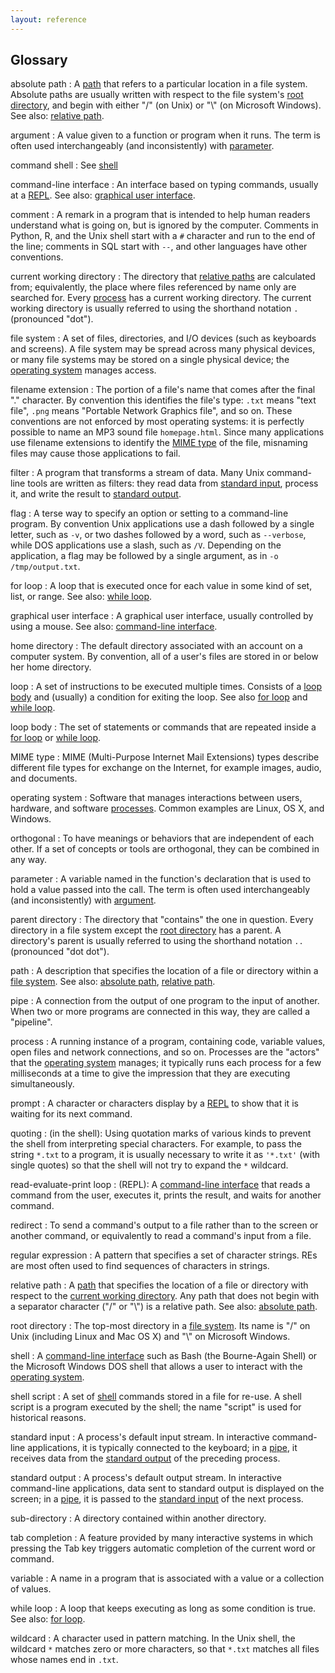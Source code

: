 ```yaml
---
layout: reference
---
```


## Glossary

absolute path
:   A [path](#path) that refers to a particular location in a file system.
    Absolute paths are usually written with respect to the file system's
    [root directory](#root-directory),
    and begin with either "/" (on Unix) or "\\" (on Microsoft Windows).
    See also: [relative path](#relative-path).

argument
:   A value given to a function or program when it runs.
    The term is often used interchangeably (and inconsistently) with [parameter](#parameter).

command shell
:   See [shell](#shell)

command-line interface
:   An interface based on typing commands,
    usually at a [REPL](#read-evaluate-print-loop).
    See also: [graphical user interface](#graphical-user-interface).

comment
:   A remark in a program that is intended to help human readers understand what is going on,
    but is ignored by the computer.
    Comments in Python, R, and the Unix shell start with a `#` character and run to the end of the line;
    comments in SQL start with `--`,
    and other languages have other conventions.


current working directory
:   The directory that [relative paths](#relative-path) are calculated from;
    equivalently,
    the place where files referenced by name only are searched for.
    Every [process](#process) has a current working directory.
    The current working directory is usually referred to using the shorthand notation `.` (pronounced "dot").

file system
:   A set of files, directories, and I/O devices (such as keyboards and screens).
    A file system may be spread across many physical devices,
    or many file systems may be stored on a single physical device;
    the [operating system](#operating-system) manages access.

filename extension
:   The portion of a file's name that comes after the final "." character.
    By convention this identifies the file's type:
    `.txt` means "text file", `.png` means "Portable Network Graphics file",
    and so on. These conventions are not enforced by most operating systems:
    it is perfectly possible to name an MP3 sound file `homepage.html`.
    Since many applications use filename extensions to identify the [MIME type](#mime-type) of the file,
    misnaming files may cause those applications to fail.

filter
:   A program that transforms a stream of data.
    Many Unix command-line tools are written as filters:
    they read data from [standard input](#standard-input),
    process it, and write the result to [standard output](#standard-output).

flag
:   A terse way to specify an option or setting to a command-line program.
    By convention Unix applications use a dash followed by a single letter,
    such as `-v`, or two dashes followed by a word, such as `--verbose`,
    while DOS applications use a slash, such as `/V`.
    Depending on the application, a flag may be followed by a single argument, as in `-o /tmp/output.txt`.

for loop
:   A loop that is executed once for each value in some kind of set, list, or range.
    See also: [while loop](#while-loop).

graphical user interface
:   A graphical user interface,
    usually controlled by using a mouse.
    See also: [command-line interface](#command-line-interface).

home directory
:   The default directory associated with an account on a computer system.
    By convention, all of a user's files are stored in or below her home directory.

loop
:   A set of instructions to be executed multiple times. Consists of a [loop body](#loop-body) and (usually) a
    condition for exiting the loop. See also [for loop](#for-loop) and [while loop](#while-loop).

loop body
:   The set of statements or commands that are repeated inside a [for loop](#for-loop)
    or [while loop](#while-loop).

MIME type
:   MIME (Multi-Purpose Internet Mail Extensions) types describe different file types for exchange on the Internet,
    for example images, audio, and documents.

operating system
:   Software that manages interactions between users, hardware, and software [processes](#process). Common
    examples are Linux, OS X, and Windows.

orthogonal
:   To have meanings or behaviors that are independent of each other.
    If a set of concepts or tools are orthogonal,
    they can be combined in any way.

parameter
:   A variable named in the function's declaration that is used to hold a value passed into the call.
    The term is often used interchangeably (and inconsistently) with [argument](#argument).

parent directory
:   The directory that "contains" the one in question.
    Every directory in a file system except the [root directory](#root-directory) has a parent.
    A directory's parent is usually referred to using the shorthand notation `..` (pronounced "dot dot").

path
:   A description that specifies the location of a file or directory within a [file system](#file-system).
    See also: [absolute path](#absolute-path), [relative path](#relative-path).


pipe
:   A connection from the output of one program to the input of another.
    When two or more programs are connected in this way, they are called a "pipeline".

process
:   A running instance of a program, containing code, variable values,
    open files and network connections, and so on.
    Processes are the "actors" that the [operating system](#operating-system) manages;
    it typically runs each process for a few milliseconds at a time
    to give the impression that they are executing simultaneously.


prompt
:   A character or characters display by a [REPL](#read-evaluate-print-loop) to show that
    it is waiting for its next command.

quoting
:   (in the shell):
    Using quotation marks of various kinds to prevent the shell from interpreting special characters.
    For example, to pass the string `*.txt` to a program,
    it is usually necessary to write it as `'*.txt'` (with single quotes)
    so that the shell will not try to expand the `*` wildcard.

read-evaluate-print loop
:   (REPL): A [command-line interface](#command-line-interface) that reads a command from the user,
    executes it, prints the result, and waits for another command.

redirect
:   To send a command's output to a file rather than to the screen or another command,
    or equivalently to read a command's input from a file.

regular expression
:   A pattern that specifies a set of character strings.
    REs are most often used to find sequences of characters in strings.

relative path
:   A [path](#path) that specifies the location of a file or directory
    with respect to the [current working directory](#current-working-directory).
    Any path that does not begin with a separator character ("/" or "\\") is a relative path.
    See also: [absolute path](#absolute-path).

root directory
:   The top-most directory in a [file system](#file-system).
    Its name is "/" on Unix (including Linux and Mac OS X) and "\\" on Microsoft Windows.

shell
:   A [command-line interface](#cli) such as Bash (the Bourne-Again Shell)
    or the Microsoft Windows DOS shell
    that allows a user to interact with the [operating system](#operating-system).

shell script
:   A set of [shell](#shell) commands stored in a file for re-use.
    A shell script is a program executed by the shell;
    the name "script" is used for historical reasons.


standard input
:   A process's default input stream.
    In interactive command-line applications,
    it is typically connected to the keyboard;
    in a [pipe](#pipe),
    it receives data from the [standard output](#standard-output) of the preceding process.


standard output
:   A process's default output stream.
    In interactive command-line applications,
    data sent to standard output is displayed on the screen;
    in a [pipe](#pipe),
    it is passed to the [standard input](#standard-input) of the next process.


sub-directory
:   A directory contained within another directory.

tab completion
:   A feature provided by many interactive systems in which
    pressing the Tab key triggers automatic completion of the current word or command.

variable
:   A name in a program that is associated with a value or a collection of values.

while loop
:   A loop that keeps executing as long as some condition is true.
    See also: [for loop](#for-loop).

wildcard
:   A character used in pattern matching.
    In the Unix shell,
    the wildcard `*` matches zero or more characters,
    so that `*.txt` matches all files whose names end in `.txt`.

